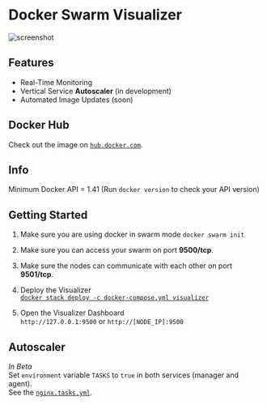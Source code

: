 # Docker Swarm Visualizer

![screenshot](https://raw.githubusercontent.com/yandeu/visualizer-swarm-visualizer/main/readme/screenshot.webp)

## Features

- Real-Time Monitoring
- Vertical Service **Autoscaler** (in development)
- Automated Image Updates (soon)

## Docker Hub

Check out the image on [`hub.docker.com`](https://hub.docker.com/r/yandeu/visualizer).

## Info

Minimum Docker API = 1.41 (Run `docker version` to check your API version)

## Getting Started

1. Make sure you are using docker in swarm mode `docker swarm init`

2. Make sure you can access your swarm on port **9500/tcp**.

3. Make sure the nodes can communicate with each other on port **9501/tcp**.

4. Deploy the Visualizer  
   [`docker stack deploy -c docker-compose.yml visualizer`](https://github.com/yandeu/docker-swarm-visualizer/main/docker-compose.yml)

5. Open the Visualizer Dashboard  
   `http://127.0.0.1:9500` or `http://[NODE_IP]:9500`

## Autoscaler

_In Beta_  
Set `environment` variable `TASKS` to `true` in both services (manager and agent).  
See the [`nginx.tasks.yml`](https://github.com/yandeu/docker-swarm-visualizer/blob/main/dev/nginx.tasks.yml).
